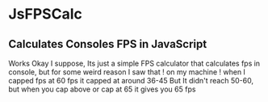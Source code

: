 # JsFPSCalc
## Calculates Consoles FPS in JavaScript
Works Okay I suppose, Its just a simple FPS calculator that calculates fps in console,
but for some weird reason I saw that ! on my machine ! when I capped fps at 60 fps it capped at around 36-45 But It didn't reach 50-60, but when you cap above or cap at 65 it gives you 65 fps

